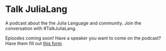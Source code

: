 # Talk JuliaLang 

A podcast about the the Julia Language and community. Join the conversation with #TalkJuliaLang.

Episodes coming soon! Have a speaker you want to come on the podcast? Have them fill out [this form](https://forms.gle/RfA1cR64UyqCJaqRA).
